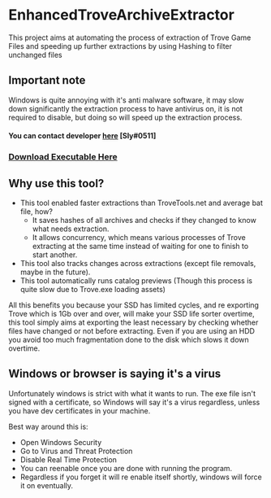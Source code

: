 # EnhancedTroveArchiveExtractor
This project aims at automating the process of extraction of Trove Game Files and speeding up further extractions by using Hashing to filter unchanged files

## Important note
Windows is quite annoying with it's anti malware software, it may slow down significantly the extraction process to have antivirus on, it is not required to disable, but doing so will speed up the extraction process.

#### You can contact developer [here](https://trove.slynx.xyz/support) [Sly#0511]

### [Download Executable Here](https://github.com/Sly0511/EnhancedTroveArchiveExtractor/releases/latest)

## Why use this tool?
 - This tool enabled faster extractions than TroveTools.net and average bat file, how?
    - It saves hashes of all archives and checks if they changed to know what needs extraction.
    - It allows concurrency, which means various processes of Trove extracting at the same time instead of waiting for one to finish to start another.
 - This tool also tracks changes across extractions (except file removals, maybe in the future).
 - This tool automatically runs catalog previews (Though this process is quite slow due to Trove.exe loading assets)

All this benefits you because your SSD has limited cycles, and re exporting Trove which is 1Gb over and over, will make your SSD life sorter overtime, this tool simply aims at exporting the least necessary by checking whether files have changed or not before extracting.
Even if you are using an HDD you avoid too much fragmentation done to the disk which slows it down overtime.

## Windows or browser is saying it's a virus
Unfortunately windows is strict with what it wants to run.
The exe file isn't signed with a certificate, so Windows will say it's a virus regardless, unless you have dev certificates in your machine.

Best way around this is:
  - Open Windows Security
  - Go to Virus and Threat Protection
  - Disable Real Time Protection
  - You can reenable once you are done with running the program.
  - Regardless if you forget it will re enable itself shortly, windows will force it on eventually.
